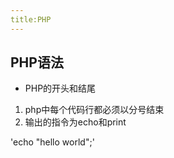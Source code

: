 ```yaml
---
title:PHP
---
```

## PHP语法

* PHP的开头和结尾



1. php中每个代码行都必须以分号结束
2. 输出的指令为echo和print

'echo "hello world";'
 
